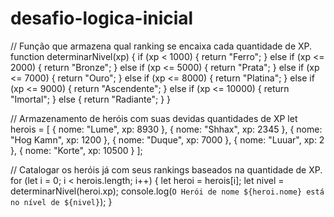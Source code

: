 # desafio-logica-inicial
// Função que armazena qual ranking se encaixa cada quantidade de XP.
function determinarNivel(xp) {
    if (xp < 1000) {
        return "Ferro";
    } else if (xp <= 2000) {
        return "Bronze";
    } else if (xp <= 5000) {
        return "Prata";
    } else if (xp <= 7000) {
        return "Ouro";
    } else if (xp <= 8000) {
        return "Platina";
    } else if (xp <= 9000) {
        return "Ascendente";
    } else if (xp <= 10000) {
        return "Imortal";
    } else {
        return "Radiante";
    }
}

// Armazenamento de heróis com suas devidas quantidades de XP
let herois = [
    { nome: "Lume", xp: 8930 },
    { nome: "Shhax", xp: 2345 },
    { nome: "Hog Kamn", xp: 1200 },
    { nome: "Duque", xp: 7000 },
    { nome: "Luuar", xp: 2 },
    { nome: "Korte", xp: 10500 }
];

// Catalogar os heróis já com seus rankings baseados na quantidade de XP.
for (let i = 0; i < herois.length; i++) {
    let heroi = herois[i];
    let nivel = determinarNivel(heroi.xp);
    console.log(`O Herói de nome ${heroi.nome} está no nível de ${nivel}`);
}
